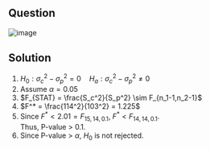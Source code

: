 ## Question

![image](https://github.com/user-attachments/assets/a2049937-93ba-487d-8ff2-83a5651f83df)


## Solution
1. $H_0: \sigma_c^2 - \sigma_p^2 = 0 \quad H_a: \sigma_c^2 - \sigma_p^2 \neq 0$
2. Assume $\alpha = 0.05$
3. $F_{STAT} = \frac{S_c^2}{S_p^2} \sim F_{n_1-1,n_2-1}$
4. $F^* = \frac{114^2}{103^2} = 1.225$
5. Since $F^* < 2.01 = F_{15, 14, 0.1}$, $F^* < F_{14, 14, 0.1}$.  
Thus, P-value > 0.1.
6. Since P-value > $\alpha$, $H_0$ is not rejected.
